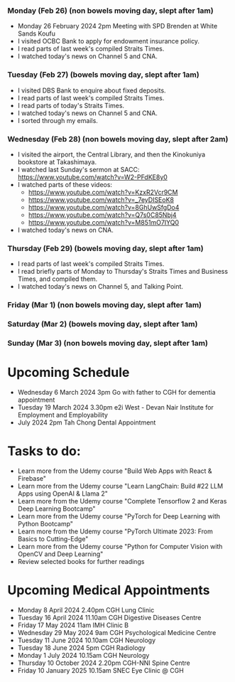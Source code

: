 ### Monday (Feb 26) (non bowels moving day, slept after 1am)
- Monday 26 February 2024 2pm Meeting with SPD Brenden at White Sands Koufu
- I visited OCBC Bank to apply for endowment insurance policy.
- I read parts of last week's compiled Straits Times.
- I watched today's news on Channel 5 and CNA.

### Tuesday (Feb 27) (bowels moving day, slept after 1am)
- I visited DBS Bank to enquire about fixed deposits.
- I read parts of last week's compiled Straits Times.
- I read parts of today's Straits Times.
- I watched today's news on Channel 5 and CNA.
- I sorted through my emails.

### Wednesday (Feb 28) (non bowels moving day, slept after 2am)
- I visited the airport, the Central Library, and then the Kinokuniya bookstore at Takashimaya.
- I watched last Sunday's sermon at SACC: https://www.youtube.com/watch?v=W2-PFdKE8y0
- I watched parts of these videos:
    - https://www.youtube.com/watch?v=KzxR2Vcr9CM
    - https://www.youtube.com/watch?v=_7eyDISEoK8
    - https://www.youtube.com/watch?v=8GhUwSfgDo4
    - https://www.youtube.com/watch?v=Q7s0C85Nbj4
    - https://www.youtube.com/watch?v=M851mO7IYQ0
- I watched today's news on CNA.

### Thursday (Feb 29) (bowels moving day, slept after 1am)
- I read parts of last week's compiled Straits Times.
- I read briefly parts of Monday to Thursday's Straits Times and Business Times, and compiled them.
- I watched today's news on Channel 5, and Talking Point.

### Friday (Mar 1) (non bowels moving day, slept after 1am)


### Saturday (Mar 2) (bowels moving day, slept after 1am)


### Sunday (Mar 3) (non bowels moving day, slept after 1am)





# Upcoming Schedule
- Wednesday 6 March 2024 3pm Go with father to CGH for dementia appointment
- Tuesday 19 March 2024 3.30pm e2i West - Devan Nair Institute for Employment and Employability
- July 2024 2pm Tah Chong Dental Appointment

# Tasks to do:
- Learn more from the Udemy course "Build Web Apps with React & Firebase"
- Learn more from the Udemy course "Learn LangChain: Build #22 LLM Apps using OpenAI & Llama 2"
- Learn more from the Udemy course "Complete Tensorflow 2 and Keras Deep Learning Bootcamp"
- Learn more from the Udemy course "PyTorch for Deep Learning with Python Bootcamp"
- Learn more from the Udemy course "PyTorch Ultimate 2023: From Basics to Cutting-Edge"
- Learn more from the Udemy course "Python for Computer Vision with OpenCV and Deep Learning"
- Review selected books for further readings

# Upcoming Medical Appointments
- Monday 8 April 2024 2.40pm CGH Lung Clinic
- Tuesday 16 April 2024 11.10am CGH Digestive Diseases Centre
- Friday 17 May 2024 11am IMH Clinic B
- Wednesday 29 May 2024 9am CGH Psychological Medicine Centre
- Tuesday 11 June 2024 10.10am CGH Neurology
- Tuesday 18 June 2024 5pm CGH Radiology
- Monday 1 July 2024 10.15am CGH Neurology
- Thursday 10 October 2024 2.20pm CGH-NNI Spine Centre
- Friday 10 January 2025 10.15am SNEC Eye Clinic @ CGH
